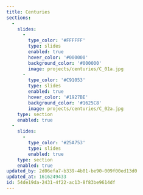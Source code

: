 ```yaml
---
title: Centuries
sections:
  -
    slides:
      -
        type_color: '#FFFFFF'
        type: slides
        enabled: true
        hover_color: '#000000'
        background_color: '#000000'
        image: projects/centuries/C_01a.jpg
      -
        type_color: '#C91053'
        type: slides
        enabled: true
        hover_color: '#1927BE'
        background_color: '#1625C8'
        image: projects/centuries/C_02a.jpg
    type: section
    enabled: true
  -
    slides:
      -
        type_color: '#25A753'
        type: slides
        enabled: true
    type: section
    enabled: true
updated_by: 2d06efa7-b339-4b01-be90-009f00ed13d0
updated_at: 1616249433
id: 54de19da-2431-4f22-ac13-8f83be9614df
---
```

